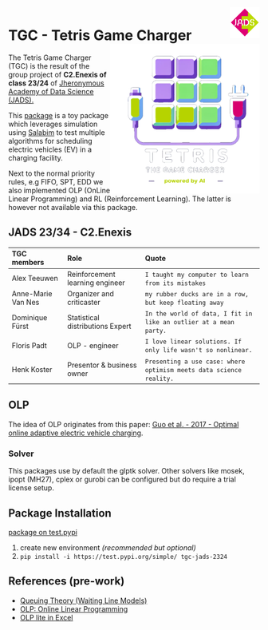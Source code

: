  <img src="https://github.com/Fpadt/tgc/blob/main/src/tgc_jads_2324/Enexis_JADS.png" alt="JADS_2324-C2.Enexis" style="width:12%; float:right">
 
# TGC - Tetris Game Charger <a href="https://test.pypi.org/project/tgc-jads-2324/" target="_blank" rel="noopener noreferrer"><img src="https://github.com/Fpadt/tgc/blob/main/src/tgc_jads_2324/TGC_tran.png" align="right" height="300" /></a>



The Tetris Game Charger (TGC) is the result of the group project of **C2.Enexis of class 23/24** of [Jheronymous Academy of Data Science (JADS).](https://www.jads.nl/education/data-science-and-ai-for-professionals/)

This [package](https://test.pypi.org/project/tgc-jads-2324/) is a toy package which leverages simulation using [Salabim](https://www.salabim.org/) to test multiple algorithms for scheduling electric vehicles (EV) in a charging facility.

Next to the normal priority rules, e.g FIFO, SPT, EDD we also implemented OLP (OnLine Linear Programming) and RL (Reinforcement Learning). The latter is however not available via this package.

## JADS 23/34 - C2.Enexis

 TGC members           | Role                             | Quote
:----------------------|:---------------------------------|:------------------
 Alex Teeuwen          | Reinforcement learning engineer  | `I taught my computer to learn from its mistakes`
 Anne-Marie Van Nes    | Organizer and criticaster        | `my rubber ducks are in a row, but keep floating away`
 Dominique Fürst       | Statistical distributions Expert | `In the world of data, I fit in like an outlier at a mean party.`
 Floris Padt           | OLP - engineer                   | `I love linear solutions. If only life wasn't so nonlinear.`
 Henk Koster           | Presentor & business owner       | `Presenting a use case: where optimism meets data science reality.` 

## OLP
The idea of OLP originates from this paper: 
[Guo et al. - 2017 - Optimal online adaptive electric vehicle charging](http://netlab.caltech.edu/assets/publications/Guo-2017-OLP.pdf).

### Solver
This packages use by default the glptk solver. Other solvers like mosek, ipopt (MH27), cplex or gurobi can be configured but do require a trial license setup.

## Package Installation

[package on test.pypi](https://test.pypi.org/project/tgc-jads-2324/)

1. create new environment *(recommended but optional)*
2. ```pip install -i https://test.pypi.org/simple/ tgc-jads-2324```

## References (pre-work)
- [Queuing Theory (Waiting Line Models)](https://github.com/Fpadt/salabim_jads/blob/main/3rd-report/jads_3rd_interim_report.ipynb)
- [OLP: Online Linear Programming](https://github.com/Fpadt/salabim_jads/blob/main/floris_tetris/olp/tgc_olp.ipynb)
- [OLP lite in Excel](https://github.com/Fpadt/salabim_jads/blob/main/floris_tetris/olp/TGC_LP.xlsx)
